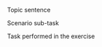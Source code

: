 <!--Exercise - Configure streaming simulation for the IoT solution
-->

Topic sentence

Scenario sub-task

Task performed in the exercise
